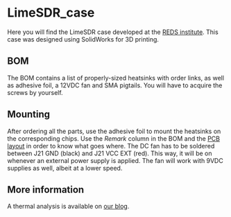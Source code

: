 # LimeSDR_case

Here you will find the LimeSDR case developed at the [REDS institute](https://reds.heig-vd.ch/). This case was designed using SolidWorks for 3D printing.

## BOM

The BOM contains a list of properly-sized heatsinks with order links, as well as adhesive foil, a 12VDC fan and SMA pigtails. You will have to acquire the screws by yourself.

## Mounting

After ordering all the parts, use the adhesive foil to mount the heatsinks on the corresponding chips. Use the *Remark* column in the BOM and the [PCB layout](https://github.com/myriadrf/LimeSDR-USB/blob/master/hardware/plug/1v4/Project%20Outputs%20for%20LimeSDR-USB_1v4_LMS031pad/LimeSDR-USB_1v4_PCB_Drawings.PDF) in order to know what goes where. The DC fan has to be soldered between J21 GND (black) and J21 VCC EXT (red). This way, it will be on whenever an external power supply is applied. The fan will work with 9VDC supplies as well, albeit at a lower speed.

## More information

A thermal analysis is available on [our blog](http://blog.reds.ch/?p=207).
